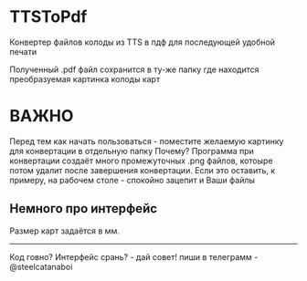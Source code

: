 # TTSToPdf
Конвертер файлов колоды из TTS в пдф для последующей удобной печати

Полученный .pdf файл сохранится в ту-же папку где находится преобразуемая картинка колоды карт

# ВАЖНО

Перед тем как начать пользоваться - поместите желаемую картинку для конвертации в отдельную папку
Почему? Программа при конвертации создаёт много промежуточных .png файлов, котоыре потом удалит после завершения конвертации.
Если это оставить, к примеру, на рабочем столе - спокойно зацепит и Ваши файлы

## Немного про интерфейс
Размер карт задаётся в мм.
___________________________
Код говно? Интерфейс срань? - дай совет! пиши в телеграмм  - @steelcatanaboi 
